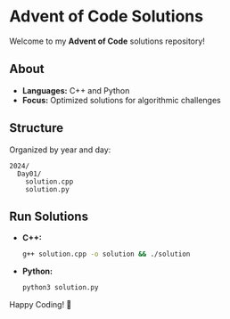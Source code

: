 # Advent of Code Solutions

Welcome to my **Advent of Code** solutions repository! 

## About
- **Languages:** C++ and Python
- **Focus:** Optimized solutions for algorithmic challenges

## Structure
Organized by year and day:
```
2024/
  Day01/
    solution.cpp
    solution.py
```

## Run Solutions
- **C++:**
  ```bash
  g++ solution.cpp -o solution && ./solution
  ```
- **Python:**
  ```bash
  python3 solution.py
  ```

Happy Coding! 🎄
